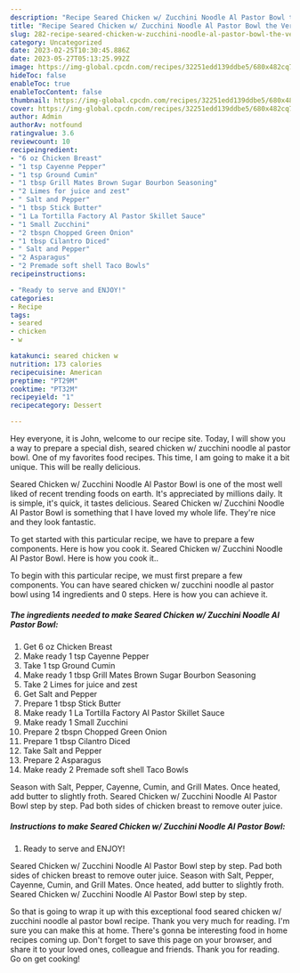 ```yaml
---
description: "Recipe Seared Chicken w/ Zucchini Noodle Al Pastor Bowl the Very Delicious"
title: "Recipe Seared Chicken w/ Zucchini Noodle Al Pastor Bowl the Very Delicious"
slug: 282-recipe-seared-chicken-w-zucchini-noodle-al-pastor-bowl-the-very-delicious
category: Uncategorized
date: 2023-02-25T10:30:45.886Z
date: 2023-05-27T05:13:25.992Z
image: https://img-global.cpcdn.com/recipes/32251edd139ddbe5/680x482cq70/seared-chicken-w-zucchini-noodle-al-pastor-bowl-recipe-main-photo.jpg
hideToc: false
enableToc: true
enableTocContent: false
thumbnail: https://img-global.cpcdn.com/recipes/32251edd139ddbe5/680x482cq70/seared-chicken-w-zucchini-noodle-al-pastor-bowl-recipe-main-photo.jpg
cover: https://img-global.cpcdn.com/recipes/32251edd139ddbe5/680x482cq70/seared-chicken-w-zucchini-noodle-al-pastor-bowl-recipe-main-photo.jpg
author: Admin
authorAv: notfound
ratingvalue: 3.6
reviewcount: 10
recipeingredient:
- "6 oz Chicken Breast"
- "1 tsp Cayenne Pepper"
- "1 tsp Ground Cumin"
- "1 tbsp Grill Mates Brown Sugar Bourbon Seasoning"
- "2 Limes for juice and zest"
- " Salt and Pepper"
- "1 tbsp Stick Butter"
- "1 La Tortilla Factory Al Pastor Skillet Sauce"
- "1 Small Zucchini"
- "2 tbspn Chopped Green Onion"
- "1 tbsp Cilantro Diced"
- " Salt and Pepper"
- "2 Asparagus"
- "2 Premade soft shell Taco Bowls"
recipeinstructions:

- "Ready to serve and ENJOY!"
categories:
- Recipe
tags:
- seared
- chicken
- w

katakunci: seared chicken w 
nutrition: 173 calories
recipecuisine: American
preptime: "PT29M"
cooktime: "PT32M"
recipeyield: "1"
recipecategory: Dessert

---
```



Hey everyone, it is John, welcome to our recipe site. Today, I will show you a way to prepare a special dish, seared chicken w/ zucchini noodle al pastor bowl. One of my favorites food recipes. This time, I am going to make it a bit unique. This will be really delicious.

Seared Chicken w/ Zucchini Noodle Al Pastor Bowl is one of the most well liked of recent trending foods on earth. It's appreciated by millions daily. It is simple, it's quick, it tastes delicious. Seared Chicken w/ Zucchini Noodle Al Pastor Bowl is something that I have loved my whole life. They're nice and they look fantastic.

To get started with this particular recipe, we have to prepare a few components. Here is how you cook it. Seared Chicken w/ Zucchini Noodle Al Pastor Bowl. Here is how you cook it..


To begin with this particular recipe, we must first prepare a few components. You can have seared chicken w/ zucchini noodle al pastor bowl using 14 ingredients and 0 steps. Here is how you can achieve it.

<!--inarticleads1-->

##### The ingredients needed to make Seared Chicken w/ Zucchini Noodle Al Pastor Bowl:

1. Get 6 oz Chicken Breast
1. Make ready 1 tsp Cayenne Pepper
1. Take 1 tsp Ground Cumin
1. Make ready 1 tbsp Grill Mates Brown Sugar Bourbon Seasoning
1. Take 2 Limes for juice and zest
1. Get  Salt and Pepper
1. Prepare 1 tbsp Stick Butter
1. Make ready 1 La Tortilla Factory Al Pastor Skillet Sauce
1. Make ready 1 Small Zucchini
1. Prepare 2 tbspn Chopped Green Onion
1. Prepare 1 tbsp Cilantro Diced
1. Take  Salt and Pepper
1. Prepare 2 Asparagus
1. Make ready 2 Premade soft shell Taco Bowls


Season with Salt, Pepper, Cayenne, Cumin, and Grill Mates. Once heated, add butter to slightly froth. Seared Chicken w/ Zucchini Noodle Al Pastor Bowl step by step. Pad both sides of chicken breast to remove outer juice. 

<!--inarticleads2-->

##### Instructions to make Seared Chicken w/ Zucchini Noodle Al Pastor Bowl:


1. Ready to serve and ENJOY!

Seared Chicken w/ Zucchini Noodle Al Pastor Bowl step by step. Pad both sides of chicken breast to remove outer juice. Season with Salt, Pepper, Cayenne, Cumin, and Grill Mates. Once heated, add butter to slightly froth. Seared Chicken w/ Zucchini Noodle Al Pastor Bowl step by step. 

So that is going to wrap it up with this exceptional food seared chicken w/ zucchini noodle al pastor bowl recipe. Thank you very much for reading. I'm sure you can make this at home. There's gonna be interesting food in home recipes coming up. Don't forget to save this page on your browser, and share it to your loved ones, colleague and friends. Thank you for reading. Go on get cooking!
